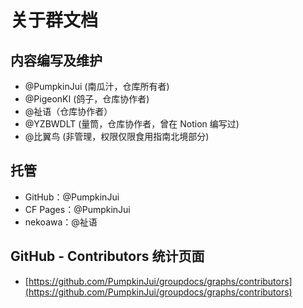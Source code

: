 # 关于群文档

## 内容编写及维护

- @PumpkinJui (南瓜汁，仓库所有者)
- @PigeonKI (鸽子，仓库协作者)
- @祉语（仓库协作者）
- @YZBWDLT (量筒，仓库协作者，曾在 Notion 编写过)
- @比翼鸟 (非管理，权限仅限食用指南北境部分)

## 托管

- GitHub：@PumpkinJui
- CF Pages：@PumpkinJui
- nekoawa：@祉语

## GitHub - Contributors 统计页面

- [https://github.com/PumpkinJui/groupdocs/graphs/contributors](https://github.com/PumpkinJui/groupdocs/graphs/contributors)